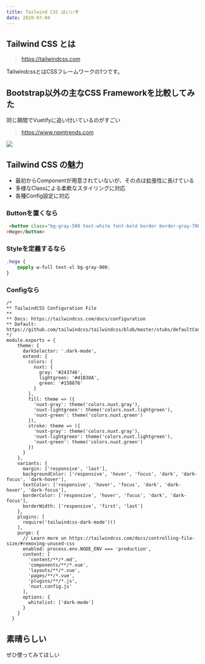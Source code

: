```yaml
---
title: Tailwind CSS はいいぞ
date: 2020-07-04
---
```


## Tailwind CSS とは
> https://tailwindcss.com

TailwindcssとはCSSフレームワークの1つです。

## Bootstrap以外の主なCSS Frameworkを比較してみた

同じ期間でVuetifyに追い付いているのがすごい

> https://www.npmtrends.com 

![](https://i.imgur.com/8mFg3oi.png)

## Tailwind CSS の魅力
- 最初からComponentが用意されていないが、その点は拡張性に長けている
- 多様なClassによる柔軟なスタイリングに対応
- 各種Config設定に対応

### Buttonを置くなら
```html
 <button class="bg-gray-500 text-white font-bold border border-gray-700 rounded"
>Hoge</button>
```

### Styleを定義するなら

```css
.hoge {
    @apply w-full text-xl bg-gray-800;
}
```

### Configなら
```js[tailwind.config.js]
/*
** TailwindCSS Configuration File
**
** Docs: https://tailwindcss.com/docs/configuration
** Default: https://github.com/tailwindcss/tailwindcss/blob/master/stubs/defaultConfig.stub.js
*/
module.exports = {
    theme: {
      darkSelector: '.dark-mode',
      extend: {
        colors: {
          nuxt: {
            gray: '#243746',
            lightgreen: '#41B38A',
            green: '#158876'
          }
        },
        fill: theme => ({
          'nuxt-gray': theme('colors.nuxt.gray'),
          'nuxt-lightgreen': theme('colors.nuxt.lightgreen'),
          'nuxt-green': theme('colors.nuxt.green')
        }),
        stroke: theme => ({
          'nuxt-gray': theme('colors.nuxt.gray'),
          'nuxt-lightgreen': theme('colors.nuxt.lightgreen'),
          'nuxt-green': theme('colors.nuxt.green')
        })
      }
    },
    variants: {
      margin: ['responsive', 'last'],
      backgroundColor: ['responsive', 'hover', 'focus', 'dark', 'dark-focus', 'dark-hover'],
      textColor: ['responsive', 'hover', 'focus', 'dark', 'dark-hover', 'dark-focus'],
      borderColor: ['responsive', 'hover', 'focus', 'dark', 'dark-focus'],
      borderWidth: ['responsive', 'first', 'last']
    },
    plugins: [
      require('tailwindcss-dark-mode')()
    ],
    purge: {
      // Learn more on https://tailwindcss.com/docs/controlling-file-size/#removing-unused-css
      enabled: process.env.NODE_ENV === 'production',
      content: [
        'content/**/*.md',
        'components/**/*.vue',
        'layouts/**/*.vue',
        'pages/**/*.vue',
        'plugins/**/*.js',
        'nuxt.config.js'
      ],
      options: {
        whitelist: ['dark-mode']
      }
    }
  }
```

## 素晴らしい
ぜひ使ってみてほしい
